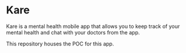 # Kare
Kare is a mental health mobile app that allows you to keep track of your mental health and chat with your doctors from the app.

This repository houses the POC for this app.
